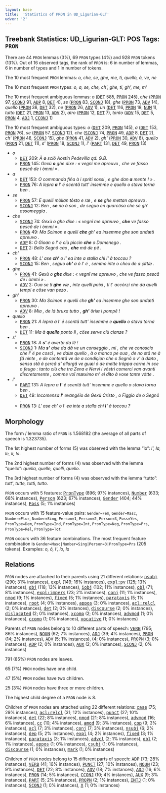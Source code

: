 ```yaml
---
layout: base
title:  'Statistics of PRON in UD_Ligurian-GLT'
udver: '2'
---
```


## Treebank Statistics: UD_Ligurian-GLT: POS Tags: `PRON`

There are 44 `PRON` lemmas (3%), 69 `PRON` types (4%) and 928 `PRON` tokens (13%).
Out of 16 observed tags, the rank of `PRON` is: 6 in number of lemmas, 6 in number of types and 1 in number of tokens.

The 10 most frequent `PRON` lemmas: <em>o, che, se, ghe, me, ti, quello, ô, ve, ne</em>

The 10 most frequent `PRON` types:  <em>o, a, se, che, ch', ghe, ti, gh', me, m'</em>

The 10 most frequent ambiguous lemmas: <em>o</em> (<tt><a href="lij_glt-pos-DET.html">DET</a></tt> 585, <tt><a href="lij_glt-pos-PRON.html">PRON</a></tt> 245), <em>che</em> (<tt><a href="lij_glt-pos-PRON.html">PRON</a></tt> 97, <tt><a href="lij_glt-pos-SCONJ.html">SCONJ</a></tt> 91, <tt><a href="lij_glt-pos-ADP.html">ADP</a></tt> 8, <tt><a href="lij_glt-pos-DET.html">DET</a></tt> 4), <em>se</em> (<tt><a href="lij_glt-pos-PRON.html">PRON</a></tt> 83, <tt><a href="lij_glt-pos-SCONJ.html">SCONJ</a></tt> 18), <em>ghe</em> (<tt><a href="lij_glt-pos-PRON.html">PRON</a></tt> 73, <tt><a href="lij_glt-pos-ADV.html">ADV</a></tt> 14), <em>quello</em> (<tt><a href="lij_glt-pos-PRON.html">PRON</a></tt> 38, <tt><a href="lij_glt-pos-DET.html">DET</a></tt> 32), <em>ne</em> (<tt><a href="lij_glt-pos-PRON.html">PRON</a></tt> 26, <tt><a href="lij_glt-pos-ADV.html">ADV</a></tt> 1), <em>un</em> (<tt><a href="lij_glt-pos-DET.html">DET</a></tt> 116, <tt><a href="lij_glt-pos-PRON.html">PRON</a></tt> 18, <tt><a href="lij_glt-pos-NUM.html">NUM</a></tt> 1), <em>tutto</em> (<tt><a href="lij_glt-pos-DET.html">DET</a></tt> 21, <tt><a href="lij_glt-pos-PRON.html">PRON</a></tt> 13, <tt><a href="lij_glt-pos-ADV.html">ADV</a></tt> 2), <em>atro</em> (<tt><a href="lij_glt-pos-PRON.html">PRON</a></tt> 12, <tt><a href="lij_glt-pos-DET.html">DET</a></tt> 7), <em>tanto</em> (<tt><a href="lij_glt-pos-ADV.html">ADV</a></tt> 15, <tt><a href="lij_glt-pos-DET.html">DET</a></tt> 5, <tt><a href="lij_glt-pos-PRON.html">PRON</a></tt> 4, <tt><a href="lij_glt-pos-ADJ.html">ADJ</a></tt> 1, <tt><a href="lij_glt-pos-CCONJ.html">CCONJ</a></tt> 1)

The 10 most frequent ambiguous types:  <em>o</em> (<tt><a href="lij_glt-pos-DET.html">DET</a></tt> 209, <tt><a href="lij_glt-pos-PRON.html">PRON</a></tt> 145), <em>a</em> (<tt><a href="lij_glt-pos-DET.html">DET</a></tt> 153, <tt><a href="lij_glt-pos-PRON.html">PRON</a></tt> 76), <em>se</em> (<tt><a href="lij_glt-pos-PRON.html">PRON</a></tt> 57, <tt><a href="lij_glt-pos-SCONJ.html">SCONJ</a></tt> 12), <em>che</em> (<tt><a href="lij_glt-pos-SCONJ.html">SCONJ</a></tt> 74, <tt><a href="lij_glt-pos-PRON.html">PRON</a></tt> 49, <tt><a href="lij_glt-pos-ADP.html">ADP</a></tt> 8, <tt><a href="lij_glt-pos-DET.html">DET</a></tt> 2), <em>ch'</em> (<tt><a href="lij_glt-pos-PRON.html">PRON</a></tt> 48, <tt><a href="lij_glt-pos-SCONJ.html">SCONJ</a></tt> 15), <em>ghe</em> (<tt><a href="lij_glt-pos-PRON.html">PRON</a></tt> 41, <tt><a href="lij_glt-pos-ADV.html">ADV</a></tt> 2), <em>gh'</em> (<tt><a href="lij_glt-pos-PRON.html">PRON</a></tt> 30, <tt><a href="lij_glt-pos-ADV.html">ADV</a></tt> 8), <em>quello</em> (<tt><a href="lij_glt-pos-PRON.html">PRON</a></tt> 21, <tt><a href="lij_glt-pos-DET.html">DET</a></tt> 11), <em>s'</em> (<tt><a href="lij_glt-pos-PRON.html">PRON</a></tt> 18, <tt><a href="lij_glt-pos-SCONJ.html">SCONJ</a></tt> 1), <em>l'</em> (<tt><a href="lij_glt-pos-PART.html">PART</a></tt> 131, <tt><a href="lij_glt-pos-DET.html">DET</a></tt> 49, <tt><a href="lij_glt-pos-PRON.html">PRON</a></tt> 13)


* <em>o</em>
  * <tt><a href="lij_glt-pos-DET.html">DET</a></tt> 209: <em>À <b>o</b> sciô Aostin Pedevilla qd. G.B.</em>
  * <tt><a href="lij_glt-pos-PRON.html">PRON</a></tt> 145: <em>Gexù <b>o</b> ghe dixe : « vegnî me apreuvo , che ve fasso pescâ de i òmmi » .</em>
* <em>a</em>
  * <tt><a href="lij_glt-pos-DET.html">DET</a></tt> 153: <em>O commanda fiña à i spriti sossi , e ghe dan <b>a</b> mente ! » .</em>
  * <tt><a href="lij_glt-pos-PRON.html">PRON</a></tt> 76: <em>A lepra <b>a</b> l' é scentâ tutt' insemme e quello o stava torna ben .</em>
* <em>se</em>
  * <tt><a href="lij_glt-pos-PRON.html">PRON</a></tt> 57: <em>E quelli mòllan tòsto e ræ , e <b>se</b> ghe mettan apreuvo .</em>
  * <tt><a href="lij_glt-pos-SCONJ.html">SCONJ</a></tt> 12: <em>Ben , <b>se</b> no ô son , de seguo en quarcösa che se gh' assomeggia .</em>
* <em>che</em>
  * <tt><a href="lij_glt-pos-SCONJ.html">SCONJ</a></tt> 74: <em>Gexù o ghe dixe : « vegnî me apreuvo , <b>che</b> ve fasso pescâ de i òmmi » .</em>
  * <tt><a href="lij_glt-pos-PRON.html">PRON</a></tt> 49: <em>Ma Scimon e quelli <b>che</b> gh' ea insemme ghe son andæti apreuvo .</em>
  * <tt><a href="lij_glt-pos-ADP.html">ADP</a></tt> 8: <em>O Gioan o l' é ciù piccin <b>che</b> o Domenego .</em>
  * <tt><a href="lij_glt-pos-DET.html">DET</a></tt> 2: <em>Bello Segnô cao , <b>che</b> mâ de pê .</em>
* <em>ch'</em>
  * <tt><a href="lij_glt-pos-PRON.html">PRON</a></tt> 48: <em>L' ase <b>ch'</b> o l' ea inte a stalla chi l' à toccou ?</em>
  * <tt><a href="lij_glt-pos-SCONJ.html">SCONJ</a></tt> 15: <em>Ben , seguo <b>ch'</b> a ô l' é , semmo inte o cheu de a çittæ .</em>
* <em>ghe</em>
  * <tt><a href="lij_glt-pos-PRON.html">PRON</a></tt> 41: <em>Gexù o <b>ghe</b> dixe : « vegnî me apreuvo , che ve fasso pescâ de i òmmi » .</em>
  * <tt><a href="lij_glt-pos-ADV.html">ADV</a></tt> 2: <em>Oua se ti <b>ghe</b> væ , inte quelli paixi , ti t' accòrzi che da quelli tempi e cöse van pezo .</em>
* <em>gh'</em>
  * <tt><a href="lij_glt-pos-PRON.html">PRON</a></tt> 30: <em>Ma Scimon e quelli che <b>gh'</b> ea insemme ghe son andæti apreuvo .</em>
  * <tt><a href="lij_glt-pos-ADV.html">ADV</a></tt> 8: <em>Mia , de là bruxa tutto , <b>gh'</b> öriæ i pompê !</em>
* <em>quello</em>
  * <tt><a href="lij_glt-pos-PRON.html">PRON</a></tt> 21: <em>A lepra a l' é scentâ tutt' insemme e <b>quello</b> o stava torna ben .</em>
  * <tt><a href="lij_glt-pos-DET.html">DET</a></tt> 11: <em>Ma à <b>quello</b> ponto lì , cöse serve ciù cianze ?</em>
* <em>s'</em>
  * <tt><a href="lij_glt-pos-PRON.html">PRON</a></tt> 18: <em>A <b>s'</b> é averta da lê !</em>
  * <tt><a href="lij_glt-pos-SCONJ.html">SCONJ</a></tt> 1: <em>Ma <b>s'</b> aise da dâ ve un conseggio , mi , che ve conoscio che l' é pe coscì , ve daiæ quello , à o manco pe oua , de no stâ ne à fâ ninte , e de contentâ ve de a condiçion che o Segnô o v' à dæto , sensa stâ à çercâ d' allargâ ve guæi ò de mette tròppa carne in sce o feugo : tanto ciù che tra Zena e Nervi i vòstri comerci van avanti discretamente , comme voî mæximo m' ei dito à voxe tante vòtte .</em>
* <em>l'</em>
  * <tt><a href="lij_glt-pos-PART.html">PART</a></tt> 131: <em>A lepra a <b>l'</b> é scentâ tutt' insemme e quello o stava torna ben .</em>
  * <tt><a href="lij_glt-pos-DET.html">DET</a></tt> 49: <em>Incomensa <b>l'</b> evangëio de Gexù Cristo , o Figgio de o Segnô .</em>
  * <tt><a href="lij_glt-pos-PRON.html">PRON</a></tt> 13: <em>L' ase ch' o l' ea inte a stalla chi <b>l'</b> à toccou ?</em>

## Morphology

The form / lemma ratio of `PRON` is 1.568182 (the average of all parts of speech is 1.323735).

The 1st highest number of forms (5) was observed with the lemma “lo”: <em>l', la, le, li, lo</em>.

The 2nd highest number of forms (4) was observed with the lemma “quello”: <em>quella, quelle, quelli, quello</em>.

The 3rd highest number of forms (4) was observed with the lemma “tutto”: <em>tutt', tutte, tutti, tutto</em>.

`PRON` occurs with 5 features: <tt><a href="lij_glt-feat-PronType.html">PronType</a></tt> (896; 97% instances), <tt><a href="lij_glt-feat-Number.html">Number</a></tt> (633; 68% instances), <tt><a href="lij_glt-feat-Person.html">Person</a></tt> (623; 67% instances), <tt><a href="lij_glt-feat-Gender.html">Gender</a></tt> (404; 44% instances), <tt><a href="lij_glt-feat-Poss.html">Poss</a></tt> (5; 1% instances)

`PRON` occurs with 15 feature-value pairs: `Gender=Fem`, `Gender=Masc`, `Number=Plur`, `Number=Sing`, `Person=1`, `Person=2`, `Person=3`, `Poss=Yes`, `PronType=Dem`, `PronType=Ind`, `PronType=Int`, `PronType=Neg`, `PronType=Prs`, `PronType=Rel`, `PronType=Tot`

`PRON` occurs with 36 feature combinations.
The most frequent feature combination is `Gender=Masc|Number=Sing|Person=3|PronType=Prs` (205 tokens).
Examples: <em>o, ô, l', lo, la</em>


## Relations

`PRON` nodes are attached to their parents using 21 different relations: <tt><a href="lij_glt-dep-nsubj.html">nsubj</a></tt> (290; 31% instances), <tt><a href="lij_glt-dep-expl.html">expl</a></tt> (149; 16% instances), <tt><a href="lij_glt-dep-expl-pv.html">expl:pv</a></tt> (125; 13% instances), <tt><a href="lij_glt-dep-obj.html">obj</a></tt> (118; 13% instances), <tt><a href="lij_glt-dep-iobj.html">iobj</a></tt> (102; 11% instances), <tt><a href="lij_glt-dep-obl.html">obl</a></tt> (71; 8% instances), <tt><a href="lij_glt-dep-expl-impers.html">expl:impers</a></tt> (23; 2% instances), <tt><a href="lij_glt-dep-conj.html">conj</a></tt> (11; 1% instances), <tt><a href="lij_glt-dep-nmod.html">nmod</a></tt> (9; 1% instances), <tt><a href="lij_glt-dep-fixed.html">fixed</a></tt> (5; 1% instances), <tt><a href="lij_glt-dep-parataxis.html">parataxis</a></tt> (5; 1% instances), <tt><a href="lij_glt-dep-root.html">root</a></tt> (4; 0% instances), <tt><a href="lij_glt-dep-appos.html">appos</a></tt> (3; 0% instances), <tt><a href="lij_glt-dep-acl-relcl.html">acl:relcl</a></tt> (2; 0% instances), <tt><a href="lij_glt-dep-det.html">det</a></tt> (2; 0% instances), <tt><a href="lij_glt-dep-discourse.html">discourse</a></tt> (2; 0% instances), <tt><a href="lij_glt-dep-dislocated.html">dislocated</a></tt> (2; 0% instances), <tt><a href="lij_glt-dep-xcomp.html">xcomp</a></tt> (2; 0% instances), <tt><a href="lij_glt-dep-advmod.html">advmod</a></tt> (1; 0% instances), <tt><a href="lij_glt-dep-ccomp.html">ccomp</a></tt> (1; 0% instances), <tt><a href="lij_glt-dep-vocative.html">vocative</a></tt> (1; 0% instances)

Parents of `PRON` nodes belong to 10 different parts of speech: <tt><a href="lij_glt-pos-VERB.html">VERB</a></tt> (795; 86% instances), <tt><a href="lij_glt-pos-NOUN.html">NOUN</a></tt> (62; 7% instances), <tt><a href="lij_glt-pos-ADJ.html">ADJ</a></tt> (39; 4% instances), <tt><a href="lij_glt-pos-PRON.html">PRON</a></tt> (14; 2% instances), <tt><a href="lij_glt-pos-ADV.html">ADV</a></tt> (5; 1% instances),  (4; 0% instances), <tt><a href="lij_glt-pos-PROPN.html">PROPN</a></tt> (3; 0% instances), <tt><a href="lij_glt-pos-ADP.html">ADP</a></tt> (2; 0% instances), <tt><a href="lij_glt-pos-AUX.html">AUX</a></tt> (2; 0% instances), <tt><a href="lij_glt-pos-SCONJ.html">SCONJ</a></tt> (2; 0% instances)

791 (85%) `PRON` nodes are leaves.

65 (7%) `PRON` nodes have one child.

47 (5%) `PRON` nodes have two children.

25 (3%) `PRON` nodes have three or more children.

The highest child degree of a `PRON` node is 8.

Children of `PRON` nodes are attached using 22 different relations: <tt><a href="lij_glt-dep-case.html">case</a></tt> (75; 29% instances), <tt><a href="lij_glt-dep-acl-relcl.html">acl:relcl</a></tt> (31; 12% instances), <tt><a href="lij_glt-dep-punct.html">punct</a></tt> (27; 10% instances), <tt><a href="lij_glt-dep-det.html">det</a></tt> (22; 8% instances), <tt><a href="lij_glt-dep-nmod.html">nmod</a></tt> (21; 8% instances), <tt><a href="lij_glt-dep-advmod.html">advmod</a></tt> (16; 6% instances), <tt><a href="lij_glt-dep-cc.html">cc</a></tt> (10; 4% instances), <tt><a href="lij_glt-dep-amod.html">amod</a></tt> (9; 3% instances), <tt><a href="lij_glt-dep-cop.html">cop</a></tt> (9; 3% instances), <tt><a href="lij_glt-dep-acl.html">acl</a></tt> (7; 3% instances), <tt><a href="lij_glt-dep-conj.html">conj</a></tt> (7; 3% instances), <tt><a href="lij_glt-dep-nsubj.html">nsubj</a></tt> (6; 2% instances), <tt><a href="lij_glt-dep-dep.html">dep</a></tt> (5; 2% instances), <tt><a href="lij_glt-dep-expl.html">expl</a></tt> (4; 2% instances), <tt><a href="lij_glt-dep-fixed.html">fixed</a></tt> (3; 1% instances), <tt><a href="lij_glt-dep-parataxis.html">parataxis</a></tt> (3; 1% instances), <tt><a href="lij_glt-dep-advcl.html">advcl</a></tt> (2; 1% instances), <tt><a href="lij_glt-dep-obl.html">obl</a></tt> (2; 1% instances), <tt><a href="lij_glt-dep-appos.html">appos</a></tt> (1; 0% instances), <tt><a href="lij_glt-dep-csubj.html">csubj</a></tt> (1; 0% instances), <tt><a href="lij_glt-dep-discourse.html">discourse</a></tt> (1; 0% instances), <tt><a href="lij_glt-dep-mark.html">mark</a></tt> (1; 0% instances)

Children of `PRON` nodes belong to 15 different parts of speech: <tt><a href="lij_glt-pos-ADP.html">ADP</a></tt> (73; 28% instances), <tt><a href="lij_glt-pos-VERB.html">VERB</a></tt> (41; 16% instances), <tt><a href="lij_glt-pos-PUNCT.html">PUNCT</a></tt> (27; 10% instances), <tt><a href="lij_glt-pos-NOUN.html">NOUN</a></tt> (23; 9% instances), <tt><a href="lij_glt-pos-DET.html">DET</a></tt> (22; 8% instances), <tt><a href="lij_glt-pos-ADV.html">ADV</a></tt> (18; 7% instances), <tt><a href="lij_glt-pos-ADJ.html">ADJ</a></tt> (16; 6% instances), <tt><a href="lij_glt-pos-PRON.html">PRON</a></tt> (14; 5% instances), <tt><a href="lij_glt-pos-CCONJ.html">CCONJ</a></tt> (10; 4% instances), <tt><a href="lij_glt-pos-AUX.html">AUX</a></tt> (9; 3% instances), <tt><a href="lij_glt-pos-PART.html">PART</a></tt> (5; 2% instances), <tt><a href="lij_glt-pos-PROPN.html">PROPN</a></tt> (2; 1% instances), <tt><a href="lij_glt-pos-INTJ.html">INTJ</a></tt> (1; 0% instances), <tt><a href="lij_glt-pos-SCONJ.html">SCONJ</a></tt> (1; 0% instances), <tt><a href="lij_glt-pos-X.html">X</a></tt> (1; 0% instances)

